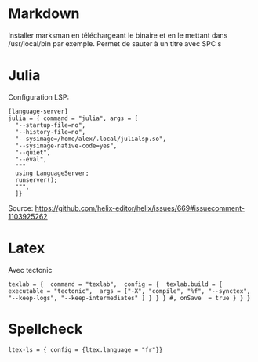# Markdown
Installer marksman en téléchargeant le binaire et en le mettant dans /usr/local/bin par exemple.
Permet de sauter à un titre avec SPC s

# Julia
Configuration LSP: 

    [language-server]
    julia = { command = "julia", args = [
      "--startup-file=no",
      "--history-file=no",
      "--sysimage=/home/alex/.local/julialsp.so",
      "--sysimage-native-code=yes",
      "--quiet",
      "--eval",
      """
      using LanguageServer;
      runserver();
      """,
      ]}

Source: https://github.com/helix-editor/helix/issues/669#issuecomment-1103925262

# Latex

Avec tectonic

    texlab = {  command = "texlab",  config = {  texlab.build = {  executable = "tectonic",  args = ["-X", "compile", "%f", "--synctex", "--keep-logs", "--keep-intermediates" ] } } } #, onSave  = true } } }

# Spellcheck

    ltex-ls = { config = {ltex.language = "fr"}}
